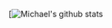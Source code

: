 [![Michael's github stats](https://github-readme-stats.vercel.app/api?username=michaelt0520&include_all_commits=true&count_private=true&show_icons=true&theme=material-palenight)
